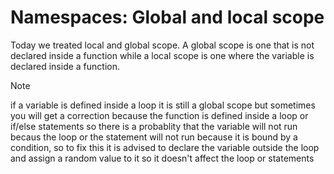 # Namespaces: Global and local scope
Today we treated local and global scope. A global scope is one that is not declared inside a function while a local scope is one where the variable is declared inside a function.
>[!NOTE]
>if a variable is defined inside a loop it is still a global scope but sometimes you will get a correction because the function is defined inside a loop or if/else statements so there is a probablity that the variable will not run becaus the loop or the statement will not run because it is bound by a condition, so to fix this it is advised to declare the variable outside the loop and assign a random value to it so it doesn't affect the loop or statements
